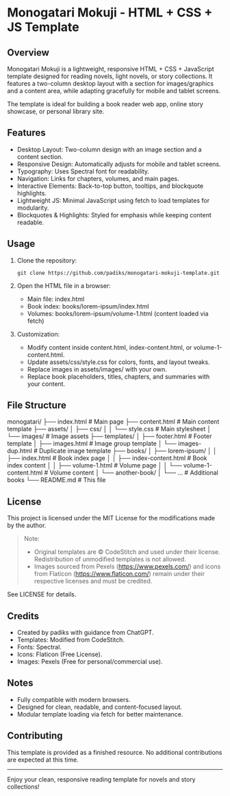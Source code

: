 # Monogatari Mokuji - HTML + CSS + JS Template

## Overview
Monogatari Mokuji is a lightweight, responsive HTML + CSS + JavaScript template designed for reading novels, light novels, or story collections. It features a two-column desktop layout with a section for images/graphics and a content area, while adapting gracefully for mobile and tablet screens.

The template is ideal for building a book reader web app, online story showcase, or personal library site.

## Features

- Desktop Layout: Two-column design with an image section and a content section.
- Responsive Design: Automatically adjusts for mobile and tablet screens.
- Typography: Uses Spectral font for readability.
- Navigation: Links for chapters, volumes, and main pages.
- Interactive Elements: Back-to-top button, tooltips, and blockquote highlights.
- Lightweight JS: Minimal JavaScript using fetch to load templates for modularity.
- Blockquotes & Highlights: Styled for emphasis while keeping content readable.

## Usage

1. Clone the repository:
   ```
   git clone https://github.com/padiks/monogatari-mokuji-template.git
   ```

2. Open the HTML file in a browser:
   - Main file: index.html
   - Book index: books/lorem-ipsum/index.html
   - Volumes: books/lorem-ipsum/volume-1.html (content loaded via fetch)

3. Customization:
   - Modify content inside content.html, index-content.html, or volume-1-content.html.
   - Update assets/css/style.css for colors, fonts, and layout tweaks.
   - Replace images in assets/images/ with your own.
   - Replace book placeholders, titles, chapters, and summaries with your content.

## File Structure

monogatari/
├── index.html                     # Main page
├── content.html                   # Main content template
├── assets/
│   ├── css/
│   │   └── style.css              # Main stylesheet
│   └── images/                    # Image assets
├── templates/
│   ├── footer.html                # Footer template
│   ├── images.html                # Image group template
│   └── images-dup.html            # Duplicate image template
├── books/
│   ├── lorem-ipsum/
│   │   ├── index.html             # Book index page
│   │   ├── index-content.html     # Book index content
│   │   ├── volume-1.html          # Volume page
│   │   └── volume-1-content.html  # Volume content
│   └── another-book/
│       └── ...                    # Additional books
└── README.md                      # This file

## License

This project is licensed under the MIT License for the modifications made by the author.

> Note:
> - Original templates are © CodeStitch and used under their license. Redistribution of unmodified templates is not allowed.
> - Images sourced from Pexels (https://www.pexels.com/) and icons from Flaticon (https://www.flaticon.com/) remain under their respective licenses and must be credited.

See LICENSE for details.

## Credits

- Created by padiks with guidance from ChatGPT.
- Templates: Modified from CodeStitch.
- Fonts: Spectral.
- Icons: Flaticon (Free License).
- Images: Pexels (Free for personal/commercial use).

## Notes

- Fully compatible with modern browsers.
- Designed for clean, readable, and content-focused layout.
- Modular template loading via fetch for better maintenance.

## Contributing

This template is provided as a finished resource. No additional contributions are expected at this time.

---

Enjoy your clean, responsive reading template for novels and story collections!
